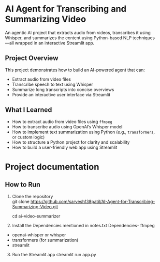 # AI Agent for Transcribing and Summarizing Video  
An agentic AI project that extracts audio from videos, transcribes it using Whisper, and summarizes the content using Python-based NLP techniques—all wrapped in an interactive Streamlit app.

## Project Overview  
This project demonstrates how to build an AI-powered agent that can:
- Extract audio from video files
- Transcribe speech to text using Whisper
- Summarize long transcripts into concise overviews
- Provide an interactive user interface via Streamlit

## What I Learned  
-  How to extract audio from video files using `ffmpeg`
-  How to transcribe audio using OpenAI’s Whisper model
-  How to implement text summarization using Python (e.g., `transformers`, or custom logic)
-  How to structure a Python project for clarity and scalability
-  How to build a user-friendly web app using Streamlit
   

# Project documentation
##  How to Run  
1. Clone the repository  
   git clone https://github.com/sarvesh138patil/AI-Agent-for-Transcribing-Summarizing-Video.git

   cd ai-video-summarizer

2. Install the Dependencies mentioned in notes.txt
 Dependencies- ffmpeg
- openai-whisper or whisper
- transformers (for summarization)
- streamlit

3. Run the Streamlit app
streamlit run app.py

